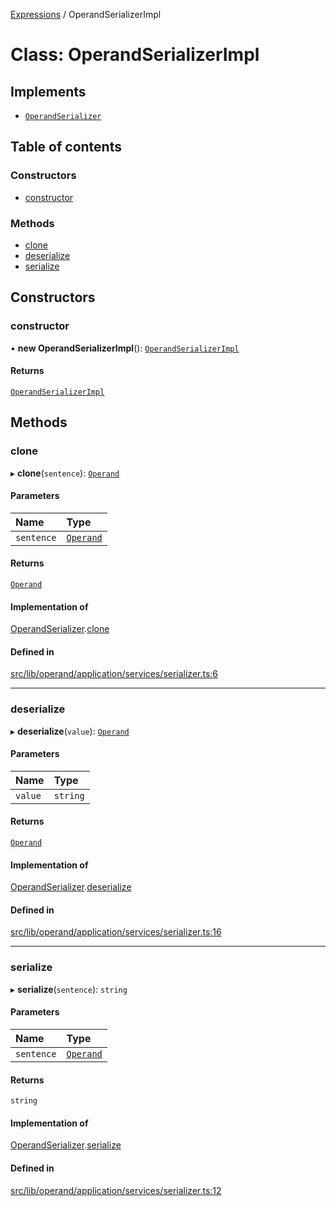 [Expressions](../README.md) / OperandSerializerImpl

# Class: OperandSerializerImpl

## Implements

- [`OperandSerializer`](../interfaces/OperandSerializer.md)

## Table of contents

### Constructors

- [constructor](OperandSerializerImpl.md#constructor)

### Methods

- [clone](OperandSerializerImpl.md#clone)
- [deserialize](OperandSerializerImpl.md#deserialize)
- [serialize](OperandSerializerImpl.md#serialize)

## Constructors

### constructor

• **new OperandSerializerImpl**(): [`OperandSerializerImpl`](OperandSerializerImpl.md)

#### Returns

[`OperandSerializerImpl`](OperandSerializerImpl.md)

## Methods

### clone

▸ **clone**(`sentence`): [`Operand`](Operand.md)

#### Parameters

| Name | Type |
| :------ | :------ |
| `sentence` | [`Operand`](Operand.md) |

#### Returns

[`Operand`](Operand.md)

#### Implementation of

[OperandSerializer](../interfaces/OperandSerializer.md).[clone](../interfaces/OperandSerializer.md#clone)

#### Defined in

[src/lib/operand/application/services/serializer.ts:6](https://github.com/FlavioLionelRita/3xpr/blob/6694e5e/src/lib/operand/application/services/serializer.ts#L6)

___

### deserialize

▸ **deserialize**(`value`): [`Operand`](Operand.md)

#### Parameters

| Name | Type |
| :------ | :------ |
| `value` | `string` |

#### Returns

[`Operand`](Operand.md)

#### Implementation of

[OperandSerializer](../interfaces/OperandSerializer.md).[deserialize](../interfaces/OperandSerializer.md#deserialize)

#### Defined in

[src/lib/operand/application/services/serializer.ts:16](https://github.com/FlavioLionelRita/3xpr/blob/6694e5e/src/lib/operand/application/services/serializer.ts#L16)

___

### serialize

▸ **serialize**(`sentence`): `string`

#### Parameters

| Name | Type |
| :------ | :------ |
| `sentence` | [`Operand`](Operand.md) |

#### Returns

`string`

#### Implementation of

[OperandSerializer](../interfaces/OperandSerializer.md).[serialize](../interfaces/OperandSerializer.md#serialize)

#### Defined in

[src/lib/operand/application/services/serializer.ts:12](https://github.com/FlavioLionelRita/3xpr/blob/6694e5e/src/lib/operand/application/services/serializer.ts#L12)
